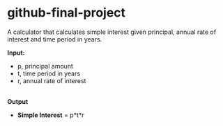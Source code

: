 # github-final-project

A calculator that calculates simple interest given principal, annual rate of interest and time period in years.

<b>Input:</b> <br/>
<ul>
   <li>p, principal amount</li>
   <li>t, time period in years</li>
   <li>r, annual rate of interest</li>
</ul>
<br/>
<b>Output</b><br/>
   <ul>
      <li><b>Simple Interest</b> = p*t*r</li>
   </ul>
